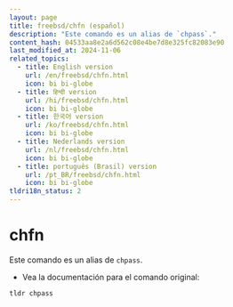 ```yaml
---
layout: page
title: freebsd/chfn (español)
description: "Este comando es un alias de `chpass`."
content_hash: 04533aa8e2a6d562c08e4be7d8e325fc82083e90
last_modified_at: 2024-11-06
related_topics:
  - title: English version
    url: /en/freebsd/chfn.html
    icon: bi bi-globe
  - title: हिन्दी version
    url: /hi/freebsd/chfn.html
    icon: bi bi-globe
  - title: 한국어 version
    url: /ko/freebsd/chfn.html
    icon: bi bi-globe
  - title: Nederlands version
    url: /nl/freebsd/chfn.html
    icon: bi bi-globe
  - title: português (Brasil) version
    url: /pt_BR/freebsd/chfn.html
    icon: bi bi-globe
tldri18n_status: 2
---
```

# chfn

Este comando es un alias de `chpass`.

- Vea la documentación para el comando original:

`tldr chpass`
